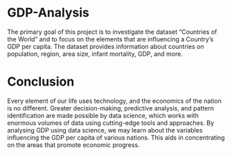 # GDP-Analysis

The primary goal of this project is to investigate the dataset “Countries of the World” and to focus on the elements that are influencing a Country’s GDP per capita. The dataset provides information about countries on population, region, area size, infant mortality, GDP, and more.

# Conclusion

Every element of our life uses technology, and the economics of the nation is no different. Greater decision-making, predictive analysis, and pattern identification are made possible by data science, which works with enormous volumes of data using cutting-edge tools and approaches. By analysing GDP using data science, we may learn about the variables influencing the GDP per capita of various nations. This aids in concentrating on the areas that promote economic progress.
